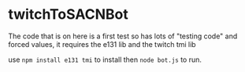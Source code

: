 # twitchToSACNBot

The code that is on here is a first test so has lots of "testing code" and forced values, it requires the e131 lib and the twitch tmi lib

use `npm install e131 tmi` to install then `node bot.js` to run.
